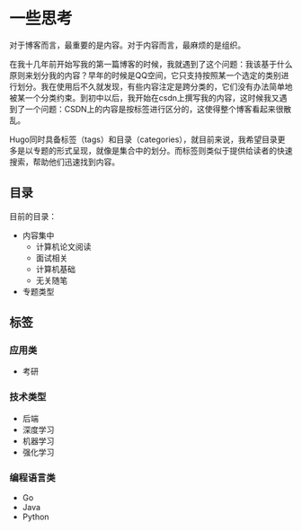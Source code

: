# 一些思考

对于博客而言，最重要的是内容。对于内容而言，最麻烦的是组织。

在我十几年前开始写我的第一篇博客的时候，我就遇到了这个问题：我该基于什么原则来划分我的内容？早年的时候是QQ空间，它只支持按照某一个选定的类别进行划分。我在使用后不久就发现，有些内容注定是跨分类的，它们没有办法简单地被某一个分类约束。到初中以后，我开始在csdn上撰写我的内容，这时候我又遇到了一个问题：CSDN上的内容是按标签进行区分的，这使得整个博客看起来很散乱。

Hugo同时具备标签（tags）和目录（categories），就目前来说，我希望目录更多是以专题的形式呈现，就像是集合中的划分。而标签则类似于提供给读者的快速搜索，帮助他们迅速找到内容。

## 目录

目前的目录：
* 内容集中
    * 计算机论文阅读
    * 面试相关
    * 计算机基础
    * 无关随笔
* 专题类型

## 标签

### 应用类
* 考研

### 技术类型
* 后端
* 深度学习
* 机器学习
* 强化学习

### 编程语言类
* Go
* Java
* Python